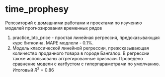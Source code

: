 # time_prophesy
 Репозиторий с домашними работами и проектами по изучению моделей прогнозирования временных рядов
1. practice_btc_price - простая линейная регрессия, предсказывающая курс биткоина. MAPE модлели - 0.1%.
2. Модель классической линейной регрессии, прежсказывающая количество проданного товара в городе Бангалор. В регрессии также использованы аггрегированные признаки. Проведено сравнение модели с катбустом с гиперпараметрами по умолчанию. Итоговый $R^2$ = 0.86
